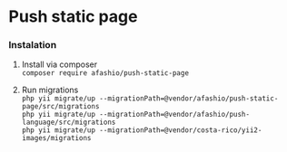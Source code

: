 # Push static page

### Instalation

1. Install via composer  
`composer require afashio/push-static-page `

2. Run migrations  
`php yii migrate/up --migrationPath=@vendor/afashio/push-static-page/src/migrations`  
`php yii migrate/up --migrationPath=@vendor/afashio/push-language/src/migrations`  
`php yii migrate/up --migrationPath=@vendor/costa-rico/yii2-images/migrations`

